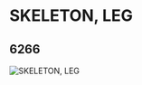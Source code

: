 # SKELETON, LEG
## 6266
![SKELETON, LEG](https://lc-www-live-s.legocdn.com/media/bricks/5/2/4619814.jpg)